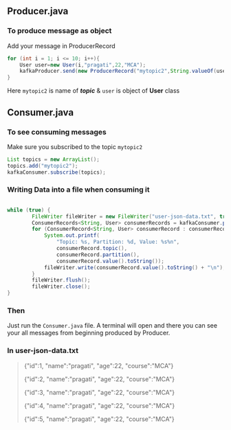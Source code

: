 ## Producer.java

### To produce message as object
Add your message in ProducerRecord
```java
for (int i = 1; i <= 10; i++){
    User user=new User(i,"pragati",22,"MCA");
    kafkaProducer.send(new ProducerRecord("mytopic2",String.valueOf(user.getId()),user));
}
```
Here `mytopic2` is name of ***topic*** & `user` is object of **User** class

## Consumer.java
### To see consuming messages
Make sure you subscribed to the topic `mytopic2`
```java
List topics = new ArrayList();
topics.add("mytopic2");
kafkaConsumer.subscribe(topics);
```
### Writing Data into a file when consuming it
```java

while (true) {
        FileWriter fileWriter = new FileWriter("user-json-data.txt", true);
        ConsumerRecords<String, User> consumerRecords = kafkaConsumer.poll(Duration.ofSeconds(1));
        for (ConsumerRecord<String, User> consumerRecord : consumerRecords) {
            System.out.printf(
                "Topic: %s, Partition: %d, Value: %s%n",
                consumerRecord.topic(),
                consumerRecord.partition(),
                consumerRecord.value().toString());
            fileWriter.write(consumerRecord.value().toString() + "\n");
        }
        fileWriter.flush();
        fileWriter.close();
}
```
### Then
Just run the `Consumer.java` file. A terminal will open and there you can see your all messages from beginning produced by Producer.

### In user-json-data.txt
> {"id":1, "name":"pragati", "age":22, "course":"MCA"}
> 
> {"id":2, "name":"pragati", "age":22, "course":"MCA"}
> 
> {"id":3, "name":"pragati", "age":22, "course":"MCA"}
> 
> {"id":4, "name":"pragati", "age":22, "course":"MCA"}
> 
> {"id":5, "name":"pragati", "age":22, "course":"MCA"}
> 

